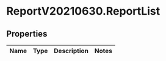 # ReportV20210630.ReportList

## Properties
Name | Type | Description | Notes
------------ | ------------- | ------------- | -------------


